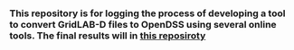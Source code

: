 ### This repository is for logging the process of developing a tool to convert GridLAB-D files to OpenDSS using several online tools. The final results will in [this reposiroty](https://github.com/MidrarAdham/gld_dss_cim_conversion)
